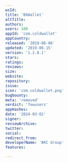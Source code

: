 ```yaml
---
wsId: 
title: 'BkWallet'
altTitle: 
authors: 
users: 100
appId: 'com.coldwallet'
appCountry: 
released: '2019-06-06'
updated: '2019-06-15'
version: '1.2.8.1'
stars: 
ratings: 
reviews: 
size: 
website: 
repository: 
issue: 
icon: 'com.coldwallet.png'
bugbounty: 
meta: 'removed'
verdict: 'fewusers'
appHashes: 
date: '2024-03-02'
signer: 
reviewArchive: 
twitter: 
social: 
redirect_from: 
developerName: 'BKC Group'
features: 

---
```



